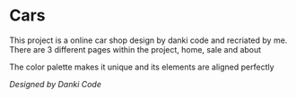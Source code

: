 # Cars
 
This project is a online car shop design by danki code and recriated by me. There are 3 different pages within the project, home, sale and about

The color palette makes it unique and its elements are aligned perfectly


*Designed by Danki Code*
